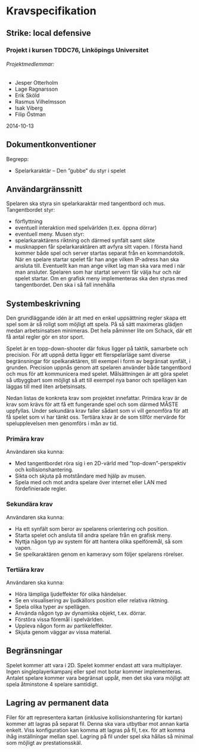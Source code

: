 # Kravspecifikation
## Strike: local defensive
### Projekt i kursen TDDC76, Linköpings Universitet
###### Projektmedlemmar:
*	Jesper Otterholm
*	Lage Ragnarsson
*	Erik Sköld
*	Rasmus Vilhelmsson
*	Isak Viberg
*	Filip Östman

2014-10-13


## Dokumentkonventioner
Begrepp:
*	Spelarkaraktär – Den ”gubbe” du styr i spelet

## Användargränssnitt
Spelaren ska styra sin spelarkaraktär med tangentbord och mus. 
Tangentbordet styr:
* förflyttning
* eventuell interaktion med spelvärlden (t.ex. öppna dörrar)
* eventuell meny.
Musen styr:
* spelarkaraktärens riktning och därmed synfält samt sikte
* musknappen får spelarkaraktären att avfyra sitt vapen.
I första hand kommer både spel och server startas separat från en kommandotolk. När en spelare startar spelet får han ange vilken IP-adress han ska ansluta till. Eventuellt kan man ange vilket lag man ska vara med i när man ansluter. Spelaren som har startat servern får välja hur och när spelet startar. 
Om en grafisk meny implementeras ska den styras med tangentbordet. Den ska i så fall innehålla 

## Systembeskrivning
Den grundläggande idén är att med en enkel uppsättning regler skapa ett spel som är så roligt som möjligt att spela. På så sätt maximeras glädjen medan arbetsinsatsen minimeras. Det hela påminner lite om Schack, där ett få antal regler gör en stor sport.

Spelet är en topp-down-shooter där fokus ligger på taktik, samarbete och precision. För att uppnå detta ligger ett flerspelarläge samt diverse begränsningar för spelkaraktären, till exempel i form av begränsat synfält, i grunden. Precision uppnås genom att spelaren använder både tangentbord och mus för att kommunicera med spelet.
Målsättningen är att göra spelet så utbyggbart som möjligt så att till exempel nya banor och spellägen kan läggas till med liten arbetsinsats.

Nedan listas de konkreta krav som projektet innefattar. Primära krav är de krav som krävs för att få ett fungerande spel och som därmed MÅSTE uppfyllas. Under sekundära krav faller sådant som vi vill genomföra för att få spelet som vi har tänkt oss. Tertiära krav är de som tillför mervärde för spelupplevelsen men genomförs i mån av tid.

### Primära krav
Användaren ska kunna:
*	Med tangentbordet röra sig i en 2D-värld med ”top-down”-perspektiv och kollisionshantering.
*	Sikta och skjuta på motståndare med hjälp av musen.
*	Spela med och mot andra spelare över internet eller LAN med fördefinierade regler. 

### Sekundära krav
Användaren ska kunna:
*	Ha ett synfält som beror av spelarens orientering och position.
*	Starta spelet och ansluta till andra spelare från en grafisk meny.
*	Nyttja någon typ av system för att hantera olika spelföremål, så som vapen.
*	Se spelkaraktären genom en kameravy som följer spelarens rörelser.

### Tertiära krav
Användaren ska kunna:
*	Höra lämpliga ljudeffekter för olika händelser.
*	Se en visualisering av ljudkällors position eller relativa riktning.
*	Spela olika typer av spellägen.
*	Använda någon typ av dynamiska objekt, t.ex. dörrar.
*	Förstöra vissa föremål i spelvärlden.
*	Uppleva någon form av partikeleffekter.
*	Skjuta genom väggar av vissa material.

## Begränsningar
Spelet kommer att vara i 2D. Spelet kommer endast att vara multiplayer. Ingen singleplayerkampanj eller spel mot botar kommer implementeras. Antalet spelare kommer vara begränsat uppåt, men det ska vara möjligt att spela åtminstone 4 spelare samtidigt.

## Lagring av permanent data
Filer för att representera kartan (inklusive kollisionshantering för kartan) kommer att lagras på separat fil. Denna ska vara utbytbar mot annan karta enkelt. Viss konfiguration kan komma att lagras på fil, t.ex. för att komma ihåg inställningar mellan spel. Lagring på fil under spel ska hållas så minimal som möjligt av prestationsskäl.
